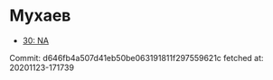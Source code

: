 # Мухаев
- [30: NA](30.md)

Commit: d646fb4a507d41eb50be063191811f297559621c
 fetched at: 20201123-171739
